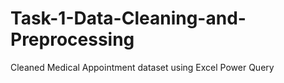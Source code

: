 # Task-1-Data-Cleaning-and-Preprocessing
Cleaned Medical Appointment dataset using Excel Power Query
